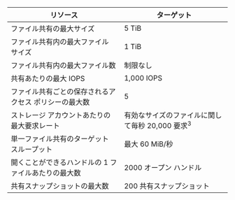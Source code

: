 | リソース | ターゲット |
|----------|---------------|
| ファイル共有の最大サイズ | 5 TiB |
| ファイル共有内の最大ファイル サイズ | 1 TiB |
| ファイル共有内の最大ファイル数 | 制限なし |
| 共有あたりの最大 IOPS | 1,000 IOPS |
| ファイル共有ごとの保存されるアクセス ポリシーの最大数 | 5 |
| ストレージ アカウントあたりの最大要求レート | 有効なサイズのファイルに関して毎秒 20,000 要求<sup>3</sup> |
| 単一ファイル共有のターゲット スループット | 最大 60 MiB/秒 |
| 開くことができるハンドルの 1 ファイルあたりの最大数 | 2000 オープン ハンドル |
| 共有スナップショットの最大数 | 200 共有スナップショット |